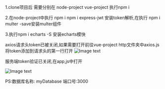 1.clone项目后 需要分别在 node-project  vue-project 执行npm i

2.在node-project中执行 npm i npm i express-jwt 安装token解析,在执行 npm i multer -save安装multer组件

3.执行npm i echarts -S 安装echarts模快


axios请求头token已被关闭,如果需要打开前往vue-project  http文件夹中axios.js将token添加到请求头的第一行打开
![Image text](https://gitee.com/xueyb_1997/READEME-img/raw/master/images/shopaxios.jpg)

服务端token验证已关闭,在app,js中打开

![Image text](https://gitee.com/xueyb_1997/READEME-img/raw/master/images/%E6%89%B9%E6%B3%A8%202020-08-12%20121149.jpg)



PS:数据库名称:   myDatabase   端口号:3000